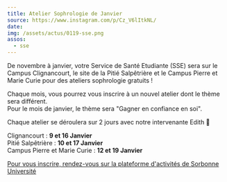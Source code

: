 ```yaml
---
title: Atelier Sophrologie de Janvier
source: https://www.instagram.com/p/Cz_V6lItkNL/
date:
img: /assets/actus/0119-sse.png
assos:
  - sse
---
```


De novembre à janvier, votre Service de Santé Etudiante (SSE) sera sur le Campus Clignancourt, le site de la Pitié Salpêtrière et le Campus Pierre et Marie Curie pour des ateliers sophrologie gratuits !

Chaque mois, vous pourrez vous inscrire à un nouvel atelier dont le thème sera différent.  
Pour le mois de janvier, le thème sera "Gagner en confiance en soi".

Chaque atelier se déroulera sur 2 jours avec notre intervenante Edith 💆

Clignancourt : __9 et 16 Janvier__  
Pitié Salpêtrière : __10 et 17 Janvier__  
Campus Pierre et Marie Curie : __12 et 19 Janvier__

[Pour vous inscrire, rendez-vous sur la plateforme d'activités de Sorbonne Université](https://activites.sorbonne-universite.fr)